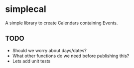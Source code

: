 # simplecal

A simple library to create Calendars containing Events.

## TODO
- Should we worry about days/dates? 
- What other functions do we need before publishing this?
- Lets add unit tests
